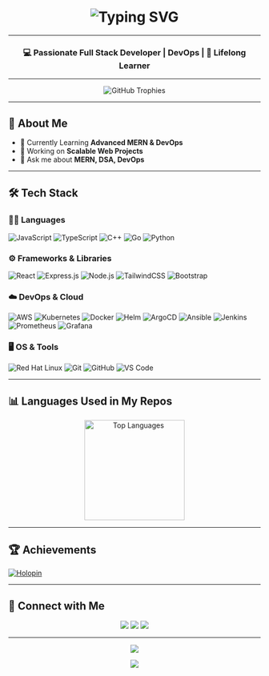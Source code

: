 <h1 align="center"> 
  <img src="https://readme-typing-svg.herokuapp.com?font=Fira+Code&size=38&duration=3000&pause=1000&color=F39C12&center=true&vCenter=true&width=700&lines=Hey+👋,+I'm+Akshat+Jangid;Full+Stack+Developer;Welcome+to+my+GitHub+Profile!" alt="Typing SVG" />
</h1>

---

<h3 align="center">💻 Passionate Full Stack Developer | DevOps | 🌱 Lifelong Learner</h3>

---

<p align="center">
  <img src="https://github-profile-trophy.vercel.app/?username=akshatjangid787&theme=radical&no-frame=true&row=1&column=7" alt="GitHub Trophies" />
</p>

---

## 🚀 About Me
- 🌱 Currently Learning **Advanced MERN & DevOps**
- 🔭 Working on **Scalable Web Projects**
- 💬 Ask me about **MERN, DSA, DevOps**

---

## 🛠️ Tech Stack

### 👨‍💻 Languages
![JavaScript](https://img.shields.io/badge/JavaScript-FFD700?style=for-the-badge&logo=javascript&logoColor=black) 
![TypeScript](https://img.shields.io/badge/TypeScript-007ACC?style=for-the-badge&logo=typescript&logoColor=white) 
![C++](https://img.shields.io/badge/C++-00599C?style=for-the-badge&logo=cplusplus&logoColor=white) 
![Go](https://img.shields.io/badge/Go-29BEB0?style=for-the-badge&logo=go&logoColor=white) 
![Python](https://img.shields.io/badge/Python-3776AB?style=for-the-badge&logo=python&logoColor=yellow) 

### ⚙️ Frameworks & Libraries
![React](https://img.shields.io/badge/React-61DBFB?style=for-the-badge&logo=react&logoColor=black) 
![Express.js](https://img.shields.io/badge/Express-000000?style=for-the-badge&logo=express&logoColor=white) 
![Node.js](https://img.shields.io/badge/Node.js-339933?style=for-the-badge&logo=nodedotjs&logoColor=white) 
![TailwindCSS](https://img.shields.io/badge/TailwindCSS-38B2AC?style=for-the-badge&logo=tailwind-css&logoColor=white) 
![Bootstrap](https://img.shields.io/badge/Bootstrap-563D7C?style=for-the-badge&logo=bootstrap&logoColor=white) 

### ☁️ DevOps & Cloud
![AWS](https://img.shields.io/badge/AWS-232F3E?style=for-the-badge&logo=amazonaws&logoColor=white) 
![Kubernetes](https://img.shields.io/badge/Kubernetes-326CE5?style=for-the-badge&logo=kubernetes&logoColor=white) 
![Docker](https://img.shields.io/badge/Docker-0db7ed?style=for-the-badge&logo=docker&logoColor=white) 
![Helm](https://img.shields.io/badge/Helm-0F1689?style=for-the-badge&logo=helm&logoColor=white) 
![ArgoCD](https://img.shields.io/badge/ArgoCD-FC6D26?style=for-the-badge&logo=argo&logoColor=white) 
![Ansible](https://img.shields.io/badge/Ansible-EE0000?style=for-the-badge&logo=ansible&logoColor=white) 
![Jenkins](https://img.shields.io/badge/Jenkins-D24939?style=for-the-badge&logo=jenkins&logoColor=white) 
![Prometheus](https://img.shields.io/badge/Prometheus-E6522C?style=for-the-badge&logo=prometheus&logoColor=white) 
![Grafana](https://img.shields.io/badge/Grafana-F46800?style=for-the-badge&logo=grafana&logoColor=white)

### 🖥️ OS & Tools
![Red Hat Linux](https://img.shields.io/badge/Red%20Hat%20Linux-EE0000?style=for-the-badge&logo=redhat&logoColor=white) 
![Git](https://img.shields.io/badge/Git-F05032?style=for-the-badge&logo=git&logoColor=white) 
![GitHub](https://img.shields.io/badge/GitHub-000?style=for-the-badge&logo=github&logoColor=white) 
![VS Code](https://img.shields.io/badge/VS%20Code-0078D7?style=for-the-badge&logo=visualstudiocode&logoColor=white)


---

## 📊 Languages Used in My Repos
<p align="center">
  <img src="https://github-readme-stats.vercel.app/api/top-langs/?username=akshatjangid787&layout=compact&theme=radical&langs_count=8" alt="Top Languages" height="200"/>
</p>


---

## 🏆 Achievements
[![Holopin](https://holopin.me/akshatjangid787)](https://holopin.io/@akshatjangid787)

---

## 🤝 Connect with Me
<p align="center">
  <a href="mailto:akshatjangid14@gmail.com"><img src="https://img.shields.io/badge/Gmail-EA4335?style=for-the-badge&logo=gmail&logoColor=white"/></a>
  <a href="https://www.linkedin.com/in/akshatjangid"><img src="https://img.shields.io/badge/LinkedIn-0077b5?style=for-the-badge&logo=linkedin&logoColor=white"/></a>
  <a href="https://github.com/akshatjangid787"><img src="https://img.shields.io/badge/GitHub-000?style=for-the-badge&logo=github&logoColor=white"/></a>
</p>

---

<p align="center">
  <img src="https://quotes-github-readme.vercel.app/api?type=horizontal&theme=radical"/>
</p>

<p align="center">
  <img src="https://capsule-render.vercel.app/api?type=waving&color=gradient&height=100&section=footer"/>
</p>
